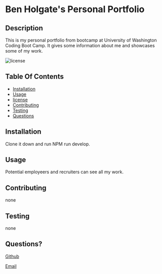 # Ben Holgate's Personal Portfolio
## Description

This is my personal portfolio from bootcamp at University of Washington Coding Boot Camp. It gives some information about me and showcases some of my work.

![license](https://img.shields.io/badge/License-MIT-green.svg)

## Table Of Contents

* [Installation](#Installation)
* [Usage](#Usage)
* [license](#License)
* [Contributing](#Contributing)
* [Testing](#Testing)
* [Questions](#Questions)

## Installation

Clone it down and run NPM run develop.

## Usage

Potential employeers and recruiters can see all my work.

## Contributing

none

## Testing

none

## Questions?

[Github](https://github.com/holgateb)

[Email](BHolgateFS@gmail.com)

